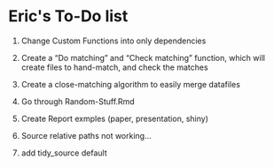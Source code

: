 # Eric's To-Do list

1. Change Custom Functions into only dependencies

1. Create a “Do matching” and “Check matching” function, which will create files to hand-match, and check the matches
2. Create a close-matching algorithm to easily merge datafiles
3. Go through Random-Stuff.Rmd
4. Create Report exmples (paper, presentation, shiny)
5. Source relative paths not working...
6. add tidy_source default
